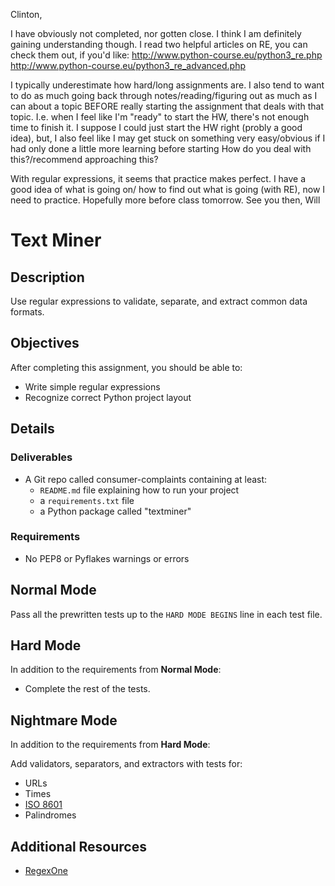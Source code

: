 Clinton,

I have obviously not completed, nor gotten close. I think I am definitely gaining understanding though.
I read two helpful articles on RE, you can check them out, if you'd like:
http://www.python-course.eu/python3_re.php
http://www.python-course.eu/python3_re_advanced.php

I typically underestimate how hard/long assignments are. I also tend to want to do as much going back
through notes/reading/figuring out as much as I can about a topic BEFORE really starting the assignment
that deals with that topic. I.e. when I feel like I'm "ready" to start the HW, there's not enough time
to finish it. I suppose I could just start the HW right (probly a good idea), but, I also feel like
I may get stuck on something very easy/obvious if I had only done a little more learning before starting
How do you deal with this?/recommend approaching this?

With regular expressions, it seems that practice makes perfect. I have a good idea of what is going on/
how to find out what is going (with RE), now I need to practice. Hopefully more before class tomorrow.
See you then,
Will



# Text Miner

## Description

Use regular expressions to validate, separate, and extract common data formats.

## Objectives

After completing this assignment, you should be able to:

* Write simple regular expressions
* Recognize correct Python project layout

## Details

### Deliverables

* A Git repo called consumer-complaints containing at least:
  * `README.md` file explaining how to run your project
  * a `requirements.txt` file
  * a Python package called "textminer"

### Requirements  

* No PEP8 or Pyflakes warnings or errors

## Normal Mode

Pass all the prewritten tests up to the `HARD MODE BEGINS` line in each test
file.

## Hard Mode

In addition to the requirements from **Normal Mode**:

* Complete the rest of the tests.

## Nightmare Mode

In addition to the requirements from **Hard Mode**:

Add validators, separators, and extractors with tests for:

* URLs
* Times
* [ISO 8601](https://en.wikipedia.org/wiki/ISO_8601)
* Palindromes

## Additional Resources

* [RegexOne](http://regexone.com/)
